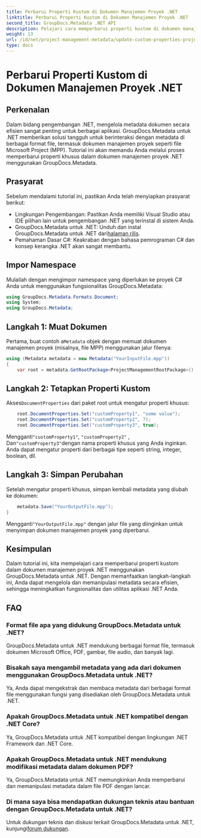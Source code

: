 ```yaml
---
title: Perbarui Properti Kustom di Dokumen Manajemen Proyek .NET
linktitle: Perbarui Properti Kustom di Dokumen Manajemen Proyek .NET
second_title: GroupDocs.Metadata .NET API
description: Pelajari cara memperbarui properti kustom di dokumen manajemen proyek .NET menggunakan GroupDocs.Metadata untuk .NET. Tingkatkan manajemen metadata di aplikasi Anda.
weight: 13
url: /id/net/project-management-metadata/update-custom-properties-project-management-documents/
type: docs
---
```

# Perbarui Properti Kustom di Dokumen Manajemen Proyek .NET

## Perkenalan
Dalam bidang pengembangan .NET, mengelola metadata dokumen secara efisien sangat penting untuk berbagai aplikasi. GroupDocs.Metadata untuk .NET memberikan solusi tangguh untuk berinteraksi dengan metadata di berbagai format file, termasuk dokumen manajemen proyek seperti file Microsoft Project (MPP). Tutorial ini akan memandu Anda melalui proses memperbarui properti khusus dalam dokumen manajemen proyek .NET menggunakan GroupDocs.Metadata.
## Prasyarat
Sebelum mendalami tutorial ini, pastikan Anda telah menyiapkan prasyarat berikut:
- Lingkungan Pengembangan: Pastikan Anda memiliki Visual Studio atau IDE pilihan lain untuk pengembangan .NET yang terinstal di sistem Anda.
-  GroupDocs.Metadata untuk .NET: Unduh dan instal GroupDocs.Metadata untuk .NET dari[halaman rilis](https://releases.groupdocs.com/metadata/net/).
- Pemahaman Dasar C#: Keakraban dengan bahasa pemrograman C# dan konsep kerangka .NET akan sangat membantu.

## Impor Namespace
Mulailah dengan mengimpor namespace yang diperlukan ke proyek C# Anda untuk menggunakan fungsionalitas GroupDocs.Metadata:
```csharp
using GroupDocs.Metadata.Formats.Document;
using System;
using GroupDocs.Metadata;
```
## Langkah 1: Muat Dokumen
 Pertama, buat contoh a`Metadata` objek dengan memuat dokumen manajemen proyek (misalnya, file MPP) menggunakan jalur filenya:
```csharp
using (Metadata metadata = new Metadata("YourInputFile.mpp"))
{
    var root = metadata.GetRootPackage<ProjectManagementRootPackage>();
```
## Langkah 2: Tetapkan Properti Kustom
 Akses`DocumentProperties` dari paket root untuk mengatur properti khusus:
```csharp
    root.DocumentProperties.Set("customProperty1", "some value");
    root.DocumentProperties.Set("customProperty2", 7);
    root.DocumentProperties.Set("customProperty3", true);
```
 Mengganti`"customProperty1"`, `"customProperty2"` , Dan`"customProperty3"`dengan nama properti khusus yang Anda inginkan. Anda dapat mengatur properti dari berbagai tipe seperti string, integer, boolean, dll.
## Langkah 3: Simpan Perubahan
Setelah mengatur properti khusus, simpan kembali metadata yang diubah ke dokumen:
```csharp
    metadata.Save("YourOutputFile.mpp");
}
```
 Mengganti`"YourOutputFile.mpp"` dengan jalur file yang diinginkan untuk menyimpan dokumen manajemen proyek yang diperbarui.

## Kesimpulan
Dalam tutorial ini, kita mempelajari cara memperbarui properti kustom dalam dokumen manajemen proyek .NET menggunakan GroupDocs.Metadata untuk .NET. Dengan memanfaatkan langkah-langkah ini, Anda dapat mengelola dan memanipulasi metadata secara efisien, sehingga meningkatkan fungsionalitas dan utilitas aplikasi .NET Anda.

## FAQ
### Format file apa yang didukung GroupDocs.Metadata untuk .NET?
GroupDocs.Metadata untuk .NET mendukung berbagai format file, termasuk dokumen Microsoft Office, PDF, gambar, file audio, dan banyak lagi.
### Bisakah saya mengambil metadata yang ada dari dokumen menggunakan GroupDocs.Metadata untuk .NET?
Ya, Anda dapat mengekstrak dan membaca metadata dari berbagai format file menggunakan fungsi yang disediakan oleh GroupDocs.Metadata untuk .NET.
### Apakah GroupDocs.Metadata untuk .NET kompatibel dengan .NET Core?
Ya, GroupDocs.Metadata untuk .NET kompatibel dengan lingkungan .NET Framework dan .NET Core.
### Apakah GroupDocs.Metadata untuk .NET mendukung modifikasi metadata dalam dokumen PDF?
Ya, GroupDocs.Metadata untuk .NET memungkinkan Anda memperbarui dan memanipulasi metadata dalam file PDF dengan lancar.
### Di mana saya bisa mendapatkan dukungan teknis atau bantuan dengan GroupDocs.Metadata untuk .NET?
 Untuk dukungan teknis dan diskusi terkait GroupDocs.Metadata untuk .NET, kunjungi[forum dukungan](https://forum.groupdocs.com/c/metadata/14).